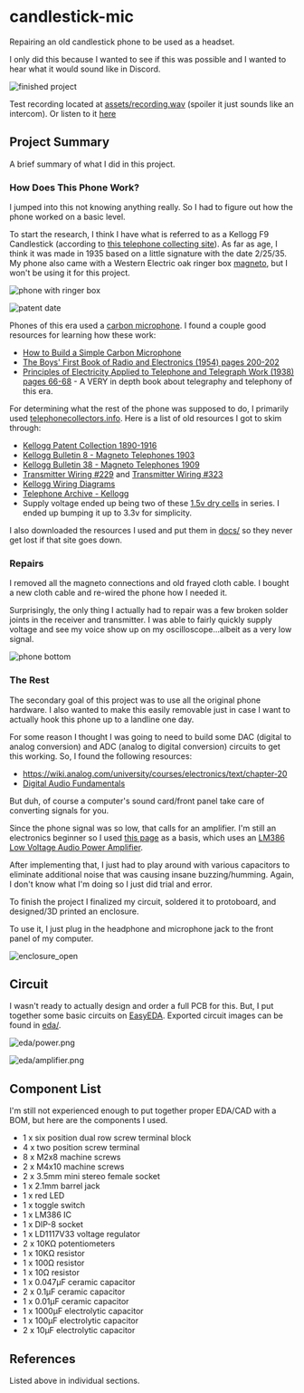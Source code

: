 # candlestick-mic

Repairing an old candlestick phone to be used as a headset.

I only did this because I wanted to see if this was possible 
and I wanted to hear what it would sound like in Discord.

![finished project](assets/project_finished.jpg)

Test recording located at [assets/recording.wav](assets/recording.wav) (spoiler it just sounds like an intercom).
Or listen to it [here](https://raw.githubusercontent.com/barrettotte/candlestick-mic/master/assets/recording.mp4)

## Project Summary

A brief summary of what I did in this project.

### How Does This Phone Work?

I jumped into this not knowing anything really. So I had to figure out how the phone worked on a basic level.

To start the research, I think I have what is referred to as a Kellogg F9 Candlestick (according to [this telephone collecting site](http://www.telephonecollecting.org/Bobs%20phones/Pages/Kellogg/KelloggPhones.htm)). As far as age, I think it was made in 1935 based on a little signature with the date 2/25/35.
My phone also came with a Western Electric oak ringer box [magneto](https://en.wikipedia.org/wiki/Telephone_magneto), but I won't be using it for this project.

![phone with ringer box](assets/phone_with_ringerbox.jpg)

![patent date](assets/phone_patd.jpg)

Phones of this era used a [carbon microphone](https://en.wikipedia.org/wiki/Carbon_microphone). 
I found a couple good resources for learning how these work:

- [How to Build a Simple Carbon Microphone](https://www.youtube.com/watch?v=XiAzdxDpwJY)
- [The Boys' First Book of Radio and Electronics (1954) pages 200-202](https://worldradiohistory.com/BOOKSHELF-ARH/Technology/The-Boy%27s-First-Book-of-Radio-Morgan-1954.pdf)
- [Principles of Electricity Applied to Telephone and Telegraph Work (1938) pages 66-68](https://www.amazon.com/Principles-Electricity-Applied-Telephone-Telegraph/dp/B000Q75WQE) - A VERY in depth book about telegraphy and telephony of this era.

For determining what the rest of the phone was supposed to do, I primarily used [telephonecollectors.info](https://www.telephonecollectors.info/strombergcarlson/kellogg/kellogg_main.htm).
Here is a list of old resources I got to skim through:

- [Kellogg Patent Collection 1890-1916](https://www.telephonecollectors.info/strombergcarlson/kellogg/PDF/PATENTS_KELLOGG_ASSIGN.pdf)
- [Kellogg Bulletin 8 - Magneto Telephones 1903](https://www.telephonecollectors.info/strombergcarlson/kellogg/PDF/1903_BLTN_8_MAG_TEL_SETS.pdf)
- [Kellogg Bulletin 38 - Magneto Telephones 1909](https://www.telephonecollectors.info/strombergcarlson/kellogg/PDF/1909_BLTN_38_MAG_TEL_SETS.pdf)
- [Transmitter Wiring #229](docs/229c_tl.pdf) and [Transmitter Wiring #323](docs/323_tl.pdf)
- [Kellogg Wiring Diagrams](https://www.telephonecollectors.info/strombergcarlson/kellogg/PDF/DIAGRAMS.pdf)
- [Telephone Archive - Kellogg](http://www.telephonearchive.com/phones/index.html)
- Supply voltage ended up being two of these [1.5v dry cells](https://collection.maas.museum/object/214017) in series. I ended up bumping it up to 3.3v for simplicity.

I also downloaded the resources I used and put them in [docs/](docs/) so they never get lost if that site goes down.

### Repairs

I removed all the magneto connections and old frayed cloth cable. I bought a new cloth cable and re-wired the phone how I needed it.

Surprisingly, the only thing I actually had to repair was a few broken solder joints in the receiver and transmitter. 
I was able to fairly quickly supply voltage and see my voice show up on my oscilloscope...albeit as a very low signal.

![phone bottom](assets/phone_bottom.jpg)

### The Rest

The secondary goal of this project was to use all the original phone hardware. I also wanted to make this easily removable just in case I want to actually
hook this phone up to a landline one day.

For some reason I thought I was going to need to build some DAC (digital to analog conversion) and ADC (analog to digital conversion) circuits to get this working.
So, I found the following resources:

- https://wiki.analog.com/university/courses/electronics/text/chapter-20
- [Digital Audio Fundamentals](https://www.youtube.com/playlist?list=PLbqhA-NKGP6B6V_AiS-jbvSzdd7nbwwCw)

But duh, of course a computer's sound card/front panel take care of converting signals for you.

Since the phone signal was so low, that calls for an amplifier. I'm still an electronics beginner so I used [this page](https://www.circuitbasics.com/build-a-great-sounding-audio-amplifier-with-bass-boost-from-the-lm386/) as a basis, which uses an [LM386 Low Voltage Audio Power Amplifier](https://www.ti.com/lit/ds/symlink/lm386.pdf).

After implementing that, I just had to play around with various capacitors to eliminate additional noise that was causing insane buzzing/humming.
Again, I don't know what I'm doing so I just did trial and error.

To finish the project I finalized my circuit, soldered it to protoboard, and designed/3D printed an enclosure.

To use it, I just plug in the headphone and microphone jack to the front panel of my computer.

![enclosure_open](assets/enclosure_open.jpg)

## Circuit

I wasn't ready to actually design and order a full PCB for this. But, I put together some basic
circuits on [EasyEDA](https://easyeda.com/). Exported circuit images can be found in [eda/](eda/).

![eda/power.png](eda/power.png)

![eda/amplifier.png](eda/amplifier.png)

## Component List

I'm still not experienced enough to put together proper EDA/CAD with a BOM, but here are the
components I used.

- 1 x six position dual row screw terminal block
- 4 x two position screw terminal
- 8 x M2x8 machine screws
- 2 x M4x10 machine screws
- 2 x 3.5mm mini stereo female socket
- 1 x 2.1mm barrel jack
- 1 x red LED
- 1 x toggle switch
- 1 x LM386 IC
- 1 x DIP-8 socket
- 1 x LD1117V33 voltage regulator
- 2 x 10KΩ potentiometers
- 1 x 10KΩ resistor
- 1 x 100Ω resistor
- 1 x 10Ω resistor
- 1 x 0.047μF ceramic capacitor
- 2 x 0.1μF ceramic capacitor
- 1 x 0.01μF ceramic capacitor
- 1 x 1000μF electrolytic capacitor
- 1 x 100μF electrolytic capacitor
- 2 x 10μF electrolytic capacitor

## References

Listed above in individual sections.
